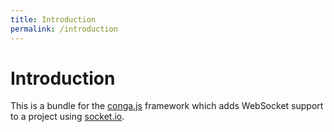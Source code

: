 ```yaml
---
title: Introduction
permalink: /introduction
---
```


# Introduction

This is a bundle for the [conga.js](https://github.com/congajs/conga) framework which adds WebSocket
support to a project using [socket.io](https://socket.io/).
